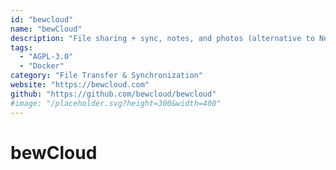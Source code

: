 ```yaml
---
id: "bewcloud"
name: "bewCloud"
description: "File sharing + sync, notes, and photos (alternative to Nextcloud and ownCloud's RSS reader)."
tags:
  - "AGPL-3.0"
  - "Docker"
category: "File Transfer & Synchronization"
website: "https://bewcloud.com"
github: "https://github.com/bewcloud/bewcloud"
#image: "/placeholder.svg?height=300&width=400"
---
```


# bewCloud
